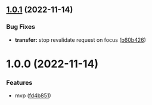## [1.0.1](https://github.com/jvanyom/EXA/compare/v1.0.0...v1.0.1) (2022-11-14)


### Bug Fixes

* **transfer:** stop revalidate request on focus ([b60b426](https://github.com/jvanyom/EXA/commit/b60b426a180bac235c56a87a1bd552cb8d9ebbf5))

# 1.0.0 (2022-11-14)


### Features

* mvp ([fd4b851](https://github.com/jvanyom/EXA/commit/fd4b851cd960d7e0823e112f56b591e8a60d6950))
